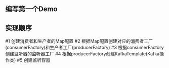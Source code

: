 
## 编写第一个Demo


## 实现顺序

#1 创建消费者和生产者的Map配置
#2 根据Map配置创建对应的消费者工厂(consumerFactory)和生产者工厂(producerFactory)
#3 根据consumerFactory创建监听器的监听器工厂
#4 根据producerFactory创建KafkaTemplate(Kafka操作类)
#5 创建监听容器